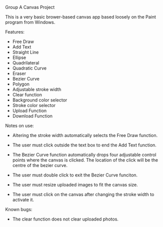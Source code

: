 Group A Canvas Project

This is a very basic brower-based canvas app based loosely on the Paint program from Windows.

Features:

- Free Draw
- Add Text
- Straight Line
- Ellipse
- Quadrilateral 
- Quadratic Curve
- Eraser
- Bezier Curve
- Polygon
- Adjustable stroke width
- Clear function
- Background color selector
- Stroke color selector
- Upload Function
- Download Function

Notes on use:

- Altering the stroke width automatically selects the Free Draw function.

- The user must click outside the text box to end the Add Text function.

- The Bezier Curve function automatically drops four adjustable control points where the canvas is clicked. The location of the click will be the centre of the bezier curve.

- The user must double click to exit the Bezier Curve funciton.

- The user must resize uploaded images to fit the canvas size. 

- The user must click on the canvas after changing the stroke width to activate it.

Known bugs:

- The clear function does not clear uploaded photos.









